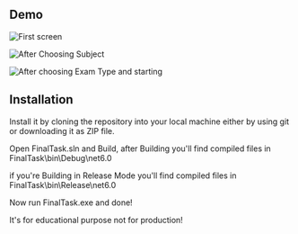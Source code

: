 ## Demo

![First screen](https://i.imgur.com/R5CE1bT.png)

![After Choosing Subject](https://imgur.com/bXt5gaF.png)

![After choosing Exam Type and starting](https://imgur.com/LHmT2o3.png)


## Installation

Install it by cloning the repository into your local machine either by using git or downloading it as ZIP file.

Open FinalTask.sln and Build, after Building you'll find compiled files in FinalTask\bin\Debug\net6.0

if you're Building in Release Mode you'll find compiled files in FinalTask\bin\Release\net6.0

Now run FinalTask.exe and done!



It's for educational purpose not for production!
